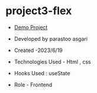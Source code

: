 # project3-flex


- [Demo Project](https://parastoo-asgari.github.io/project3-flex/)

- Developed by parastoo asgari

- Created -2023/6/19

- Technologies Used - Html , css 

- Hooks Used : useState 

- Role - Frontend


